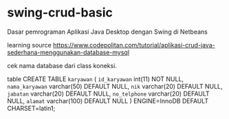 # swing-crud-basic
Dasar pemrograman Aplikasi Java Desktop dengan Swing di Netbeans

learning source
https://www.codepolitan.com/tutorial/aplikasi-crud-java-sederhana-menggunakan-database-mysql

cek nama database dari class koneksi.

table
CREATE TABLE `karyawan` (
  `id_karyawan` int(11) NOT NULL,
  `nama_karyawan` varchar(50) DEFAULT NULL,
  `nik` varchar(20) DEFAULT NULL,
  `jabatan` varchar(20) DEFAULT NULL,
  `no_telphone` varchar(20) DEFAULT NULL,
  `alamat` varchar(100) DEFAULT NULL
) ENGINE=InnoDB DEFAULT CHARSET=latin1;
